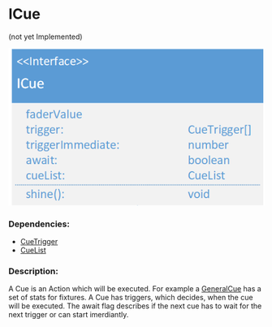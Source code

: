 # ICue
(not yet Implemented)  

![CueList](./assets/20180419_ICue_v1.png)

### Dependencies:  
- [CueTrigger](./CueTrigger.md)
- [CueList](./CueList.md)

### Description:
A Cue is an Action which will be executed. For example a [GeneralCue](./GeneralCue.md) has a set of stats for fixtures. A Cue has triggers, which decides, when the cue will be executed. The await flag describes if the next cue has to wait for the next trigger or can start imerdiantly.